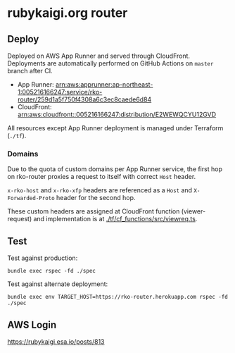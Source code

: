# rubykaigi.org router

## Deploy

Deployed on AWS App Runner and served through CloudFront. Deployments are automatically performed on GitHub Actions on `master` branch after CI.

- App Runner: [arn:aws:apprunner:ap-northeast-1:005216166247:service/rko-router/259d1a5f750f4308a6c3ec8caede6d84](https://ap-northeast-1.console.aws.amazon.com/apprunner/home?region=ap-northeast-1#/services/dashboard?service_arn=arn%3Aaws%3Aapprunner%3Aap-northeast-1%3A005216166247%3Aservice%2Frko-router%2F259d1a5f750f4308a6c3ec8caede6d84&active_tab=logs)
- CloudFront: [arn:aws:cloudfront::005216166247:distribution/E2WEWQCYU12GVD](https://us-east-1.console.aws.amazon.com/cloudfront/v3/home?region=ap-northeast-1#/distributions/E2WEWQCYU12GVD)

All resources except App Runner deployment is managed under Terraform (`./tf`).

### Domains

Due to the quota of custom domains per App Runner service, the first hop on rko-router proxies a request to itself with correct `Host` header.

`x-rko-host` and `x-rko-xfp` headers are referenced as a `Host` and `X-Forwarded-Proto` header for the second hop.

These custom headers are assigned at CloudFront function (viewer-request) and implementation is at [./tf/cf_functions/src/viewreq.ts](./tf/cf_functions/src/viewreq.ts).

## Test

Test against production:

```
bundle exec rspec -fd ./spec
```

Test against alternate deployment:

```
bundle exec env TARGET_HOST=https://rko-router.herokuapp.com rspec -fd ./spec
```

## AWS Login

https://rubykaigi.esa.io/posts/813
